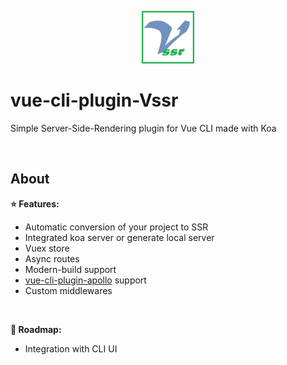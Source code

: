 
<p align="center">
  <img src="./docs/.vuepress/public/logo.png">
</p>

# vue-cli-plugin-Vssr

Simple Server-Side-Rendering plugin for Vue CLI made with Koa

<br>

## About

**:star: Features:**

- Automatic conversion of your project to SSR
- Integrated koa server or generate local server
- Vuex store
- Async routes
- Modern-build support
- [vue-cli-plugin-apollo](https://github.com/Akryum/vue-cli-plugin-apollo) support
- Custom middlewares

<br>

**:rocket: Roadmap:**

- Integration with CLI UI

